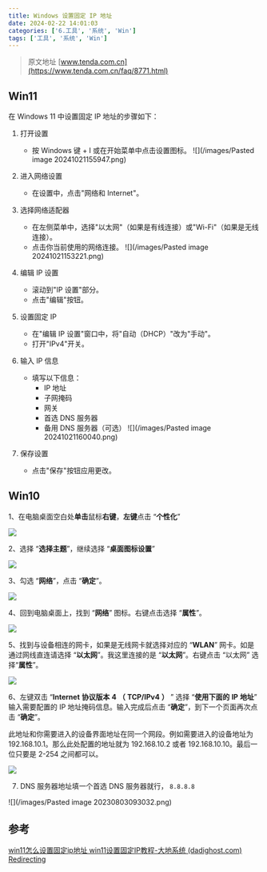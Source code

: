 ```yaml
---
title: Windows 设置固定 IP 地址
date: 2024-02-22 14:01:03
categories: ['6.工具', '系统', 'Win']
tags: ['工具', '系统', 'Win']
---
```


> 原文地址 [www.tenda.com.cn](https://www.tenda.com.cn/faq/8771.html)
  
  
## Win11

在 Windows 11 中设置固定 IP 地址的步骤如下：

1. 打开设置
   - 按 Windows 键 + I 或在开始菜单中点击设置图标。
![](/images/Pasted image 20241021155947.png)

2. 进入网络设置
   - 在设置中，点击"网络和 Internet"。

3. 选择网络适配器
   - 在左侧菜单中，选择"以太网"（如果是有线连接）或"Wi-Fi"（如果是无线连接）。
   - 点击你当前使用的网络连接。
![](/images/Pasted image 20241021153221.png)

4. 编辑 IP 设置
   - 滚动到"IP 设置"部分。
   - 点击"编辑"按钮。

5. 设置固定 IP
   - 在"编辑 IP 设置"窗口中，将"自动（DHCP）"改为"手动"。
   - 打开"IPv4"开关。

6. 输入 IP 信息
   - 填写以下信息：
     - IP 地址
     - 子网掩码
     - 网关
     - 首选 DNS 服务器
     - 备用 DNS 服务器（可选）
![](/images/Pasted image 20241021160040.png)
7. 保存设置
   - 点击"保存"按钮应用更改。
  
  
## Win10

1、在电脑桌面空白处**单击**鼠标**右键**，**左键**点击 “**个性化**”

![](https://www.tenda.com.cn/UserFiles/WordToHtml/%E5%8A%9F%E8%83%BD%E9%85%8D%E7%BD%AE/windows%2010%E6%93%8D%E4%BD%9C%E7%B3%BB%E7%BB%9F%E5%A6%82%E4%BD%95%E9%85%8D%E9%9D%99%E6%80%81IP%E5%9C%B0%E5%9D%80%EF%BC%9F.files/image001.png)

2、选择 “**选择主题**”，继续选择 “**桌面图标设置**”

![](https://www.tenda.com.cn/UserFiles/WordToHtml/%E5%8A%9F%E8%83%BD%E9%85%8D%E7%BD%AE/windows%2010%E6%93%8D%E4%BD%9C%E7%B3%BB%E7%BB%9F%E5%A6%82%E4%BD%95%E9%85%8D%E9%9D%99%E6%80%81IP%E5%9C%B0%E5%9D%80%EF%BC%9F.files/image002.jpg)

3、勾选 “**网络**”，点击 “**确定**”。

![](https://www.tenda.com.cn/UserFiles/WordToHtml/%E5%8A%9F%E8%83%BD%E9%85%8D%E7%BD%AE/windows%2010%E6%93%8D%E4%BD%9C%E7%B3%BB%E7%BB%9F%E5%A6%82%E4%BD%95%E9%85%8D%E9%9D%99%E6%80%81IP%E5%9C%B0%E5%9D%80%EF%BC%9F.files/image003.jpg)

4、回到电脑桌面上，找到 “**网络**” 图标。右键点击选择 “**属性**”。

![](https://www.tenda.com.cn/UserFiles/WordToHtml/%E5%8A%9F%E8%83%BD%E9%85%8D%E7%BD%AE/windows%2010%E6%93%8D%E4%BD%9C%E7%B3%BB%E7%BB%9F%E5%A6%82%E4%BD%95%E9%85%8D%E9%9D%99%E6%80%81IP%E5%9C%B0%E5%9D%80%EF%BC%9F.files/image004.jpg)

5、找到与设备相连的网卡，如果是无线网卡就选择对应的 “**WLAN**” 网卡。如是通过网线直连请选择 “**以太网**”。我这里连接的是 “**以太网**”。右键点击 “以太网” 选择“**属性**”。

![](https://www.tenda.com.cn/UserFiles/WordToHtml/%E5%8A%9F%E8%83%BD%E9%85%8D%E7%BD%AE/windows%2010%E6%93%8D%E4%BD%9C%E7%B3%BB%E7%BB%9F%E5%A6%82%E4%BD%95%E9%85%8D%E9%9D%99%E6%80%81IP%E5%9C%B0%E5%9D%80%EF%BC%9F.files/image005.jpg)

6、左键双击 “**Internet** **协议版本** **4** **（** **TCP/IPv4** **）** ” 选择 “**使用下面的** **IP** **地址**” 输入需要配置的 IP 地址掩码信息。输入完成后点击 “**确定**”，到下一个页面再次点击 “**确定**”。

此地址和你需要进入的设备界面地址在同一个网段。例如需要进入的设备地址为 192.168.10.1。那么此处配置的地址就为 192.168.10.2 或者 192.168.10.10。最后一位只要是 2-254 之间都可以。

![](https://www.tenda.com.cn/UserFiles/WordToHtml/%E5%8A%9F%E8%83%BD%E9%85%8D%E7%BD%AE/windows%2010%E6%93%8D%E4%BD%9C%E7%B3%BB%E7%BB%9F%E5%A6%82%E4%BD%95%E9%85%8D%E9%9D%99%E6%80%81IP%E5%9C%B0%E5%9D%80%EF%BC%9F.files/image006.jpg)

7. DNS 服务器地址填一个首选 DNS 服务器就行， `8.8.8.8`

![](/images/Pasted image 20230803093032.png)
  
  
## 参考 

[win11怎么设置固定ip地址 win11设置固定IP教程-大地系统 (dadighost.com)](https://www.dadighost.com/help/47037.html)
[Redirecting](https://answers.microsoft.com/zh-hant/windows/forum/all/win11/bc0930c2-a2fb-45e8-9284-e6ad658d6c34)